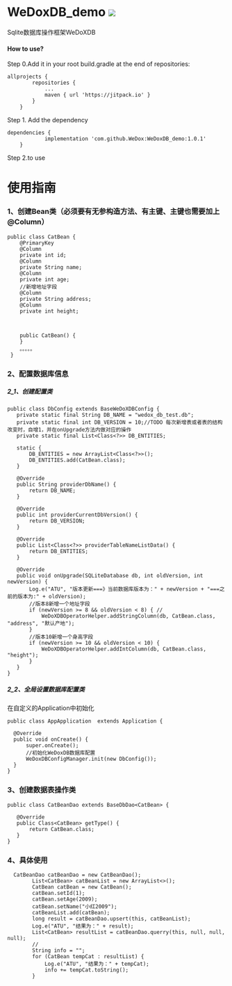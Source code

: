 # WeDoxDB_demo [![](https://jitpack.io/v/WeDox/WeDoxDB_demo.svg)](https://jitpack.io/#WeDox/WeDoxDB_demo)
Sqlite数据库操作框架WeDoXDB

#### How to use?
Step 0.Add it in your root build.gradle at the end of repositories:
~~~~~~~~~
allprojects {
		repositories {
			...
			maven { url 'https://jitpack.io' }
		}
	}
~~~~~~~~~
Step 1. Add the dependency
~~~~~~~~~
dependencies {
	        implementation 'com.github.WeDox:WeDoxDB_demo:1.0.1'
	}
~~~~~~~~~
Step 2.to use

# 使用指南
### 1、创建Bean类（必须要有无参构造方法、有主键、主键也需要加上 @Column）
~~~~
public class CatBean {
    @PrimaryKey
    @Column
    private int id;
    @Column
    private String name;
    @Column
    private int age;
    //新增地址字段
    @Column
    private String address;
    @Column
    private int height;



    public CatBean() {
    }
    。。。。。
 }
 ~~~~
 
 ### 2、配置数据库信息
 ##### 2_1、创建配置类
 ~~~~
 public class DbConfig extends BaseWeDoXDBConfig {
    private static final String DB_NAME = "wedox_db_test.db";
    private static final int DB_VERSION = 10;//TODO 每次新增表或者表的结构改变时，自增1，并在onUpgrade方法内做对应的操作
    private static final List<Class<?>> DB_ENTITIES;

    static {
        DB_ENTITIES = new ArrayList<Class<?>>();
        DB_ENTITIES.add(CatBean.class);
    }

    @Override
    public String providerDbName() {
        return DB_NAME;
    }

    @Override
    public int providerCurrentDbVersion() {
        return DB_VERSION;
    }

    @Override
    public List<Class<?>> providerTableNameListData() {
        return DB_ENTITIES;
    }

    @Override
    public void onUpgrade(SQLiteDatabase db, int oldVersion, int newVersion) {
        Log.e("ATU", "版本更新===》当前数据库版本为：" + newVersion + "===之前的版本为:" + oldVersion);
        //版本8新增一个地址字段
        if (newVersion >= 8 && oldVersion < 8) { //
            WeDoXDBOperatorHelper.addStringColumn(db, CatBean.class, "address", "默认产地");
        }
        //版本10新增一个身高字段
        if (newVersion >= 10 && oldVersion < 10) {
            WeDoXDBOperatorHelper.addIntColumn(db, CatBean.class, "height");
        }
    }
}
 ~~~~
  ##### 2_2、全局设置数据库配置类
  在自定义的Application中初始化
  ~~~~
  public class AppApplication  extends Application {

    @Override
    public void onCreate() {
        super.onCreate();
        //初始化WeDoxDB数据库配置
        WeDoxDBConfigManager.init(new DbConfig());
    }
}
  ~~~~
 ### 3、创建数据表操作类
 ~~~~
 public class CatBeanDao extends BaseDbDao<CatBean> {

    @Override
    public Class<CatBean> getType() {
        return CatBean.class;
    }
}
 ~~~~
  ### 4、具体使用
~~~~
  CatBeanDao catBeanDao = new CatBeanDao();
        List<CatBean> catBeanList = new ArrayList<>();
        CatBean catBean = new CatBean();
        catBean.setId(1);
        catBean.setAge(2009);
        catBean.setName("小红2009");
        catBeanList.add(catBean);
        long result = catBeanDao.upsert(this, catBeanList);
        Log.e("ATU", "结果为：" + result);
        List<CatBean> resultList = catBeanDao.querry(this, null, null, null);
        //
        String info = "";
        for (CatBean tempCat : resultList) {
            Log.e("ATU", "结果为：" + tempCat);
            info += tempCat.toString();
        }
~~~~

